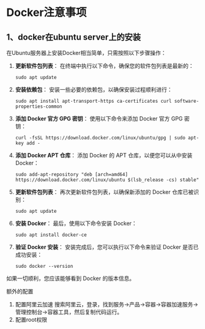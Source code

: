 # Docker注意事项

## 1、docker在ubuntu server上的安装

在Ubuntu服务器上安装Docker相当简单，只需按照以下步骤操作：

1. **更新软件包列表**： 在终端中执行以下命令，确保您的软件包列表是最新的：

   ```
   sudo apt update
   ```
   
2. **安装依赖包**： 安装一些必要的依赖包，以确保安装过程顺利进行：

   ```
   sudo apt install apt-transport-https ca-certificates curl software-properties-common
   ```
   
3. **添加 Docker 官方 GPG 密钥**： 使用以下命令来添加 Docker 官方 GPG 密钥：

   ```
   curl -fsSL https://download.docker.com/linux/ubuntu/gpg | sudo apt-key add -
   ```
   
4. **添加 Docker APT 仓库**： 添加 Docker 的 APT 仓库，以便您可以从中安装 Docker：

   ```
   sudo add-apt-repository "deb [arch=amd64] https://download.docker.com/linux/ubuntu $(lsb_release -cs) stable"
   ```
   
5. **更新软件包列表**： 再次更新软件包列表，以确保新添加的 Docker 仓库已被识别：

   ```
   sudo apt update
   ```
   
6. **安装 Docker**： 最后，使用以下命令安装 Docker：

   ```
   sudo apt install docker-ce
   ```
   
7. **验证 Docker 安装**： 安装完成后，您可以执行以下命令来验证 Docker 是否已成功安装：

   ```
   sudo docker --version
   ```
   

如果一切顺利，您应该能够看到 Docker 的版本信息。

额外的配置

1. 配置阿里云加速
   搜索阿里云，登录，找到服务->产品->容器->容器加速服务->管理控制台->容器工具，然后复制代码运行。
2. 配置root权限


